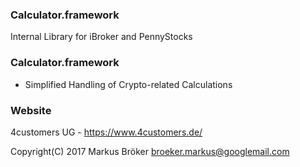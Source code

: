### Calculator.framework ###

Internal Library for iBroker and PennyStocks

### Calculator.framework ###

* Simplified Handling of Crypto-related Calculations

### Website ###

4customers UG - https://www.4customers.de/

Copyright(C) 2017 Markus Bröker <broeker.markus@googlemail.com>
